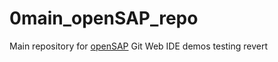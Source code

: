 # 0main_openSAP_repo
Main repository for [openSAP](http://openSAP.com) Git Web IDE demos
testing revert